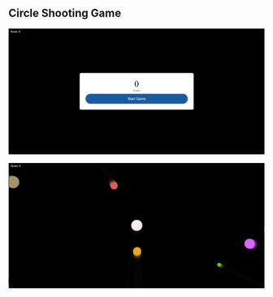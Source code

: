 ## Circle Shooting Game

<p><img src="images/StartImage.png"></p>
<p><img src="images/playImage.png"></p>